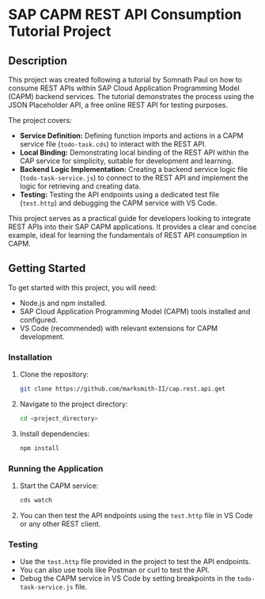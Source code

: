 # SAP CAPM REST API Consumption Tutorial Project

## Description

This project was created following a tutorial by Somnath Paul on how to consume REST APIs within SAP Cloud Application Programming Model (CAPM) backend services. The tutorial demonstrates the process using the JSON Placeholder API, a free online REST API for testing purposes.

The project covers:

* **Service Definition:** Defining function imports and actions in a CAPM service file (`todo-task.cds`) to interact with the REST API.
* **Local Binding:** Demonstrating local binding of the REST API within the CAP service for simplicity, suitable for development and learning.
* **Backend Logic Implementation:** Creating a backend service logic file (`todo-task-service.js`) to connect to the REST API and implement the logic for retrieving and creating data.
* **Testing:** Testing the API endpoints using a dedicated test file (`test.http`) and debugging the CAPM service with VS Code.

This project serves as a practical guide for developers looking to integrate REST APIs into their SAP CAPM applications. It provides a clear and concise example, ideal for learning the fundamentals of REST API consumption in CAPM.

## Getting Started

To get started with this project, you will need:

* Node.js and npm installed.
* SAP Cloud Application Programming Model (CAPM) tools installed and configured.
* VS Code (recommended) with relevant extensions for CAPM development.

### Installation

1.  Clone the repository:

    ```bash
    git clone https://github.com/marksmith-II/cap.rest.api.get
    ```

2.  Navigate to the project directory:

    ```bash
    cd <project_directory>
    ```

3.  Install dependencies:

    ```bash
    npm install
    ```

### Running the Application

1.  Start the CAPM service:

    ```bash
    cds watch
    ```

2.  You can then test the API endpoints using the `test.http` file in VS Code or any other REST client.

### Testing

* Use the `test.http` file provided in the project to test the API endpoints.
* You can also use tools like Postman or curl to test the API.
* Debug the CAPM service in VS Code by setting breakpoints in the `todo-task-service.js` file.


